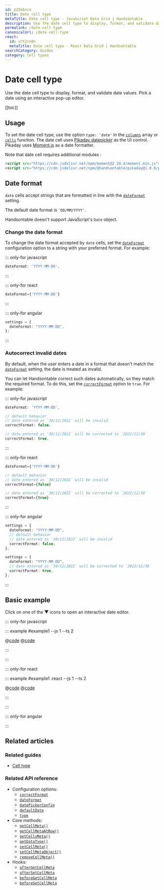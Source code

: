 ```yaml
---
id: p25m5sco
title: Date cell type
metaTitle: Date cell type - JavaScript Data Grid | Handsontable
description: Use the date cell type to display, format, and validate date values. Pick a date using an interactive pop-up editor.
permalink: /date-cell-type
canonicalUrl: /date-cell-type
react:
  id: u7t2rn0n
  metaTitle: Date cell type - React Data Grid | Handsontable
searchCategory: Guides
category: Cell types
---
```


# Date cell type

Use the date cell type to display, format, and validate date values. Pick a date using an interactive pop-up editor.

[[toc]]

## Usage

To set the date cell type, use the option `type: 'date'` in the [`columns`](@/api/options.md#columns) array or [`cells`](@/api/options.md#cells) function. The date cell uses [Pikaday datepicker](https://github.com/dbushell/Pikaday) as the UI control. Pikaday uses [Moment.js](https://github.com/moment/moment) as a date formatter.

Note that date cell requires additional modules :

```html
<script src="https://cdn.jsdelivr.net/npm/moment@2.29.4/moment.min.js"></script>
<script src="https://cdn.jsdelivr.net/npm/@handsontable/pikaday@1.0.0/pikaday.min.js"></script>
```

## Date format

`date` cells accept strings that are formatted in line with the [`dateFormat`](@/api/options.md#dateformat) setting.

The default date format is `'DD/MM/YYYY'`.

Handsontable doesn't support JavaScript's `Date` object.

### Change the date format

To change the date format accepted by `date` cells, set the [`dateFormat`](@/api/options.md#dateformat) configuration option to a string with your preferred format. For example:

::: only-for javascript

```js
dateFormat: 'YYYY-MM-DD',
```

:::

::: only-for react

```jsx
dateFormat={'YYYY-MM-DD'}
```

:::

::: only-for angular

```ts
settings = {
  dateFormat: "YYYY-MM-DD",
};
```

:::

### Autocorrect invalid dates

By default, when the user enters a date in a format that doesn't match the [`dateFormat`](@/api/options.md#dateformat) setting, the date is treated as invalid.

You can let Handsontable correct such dates automatically, so they match the required format. To do this, set the [`correctFormat`](@/api/options.md#correctformat) option to `true`. For example:

::: only-for javascript

```js
dateFormat: 'YYYY-MM-DD',

// default behavior
// date entered as `30/12/2022` will be invalid
correctFormat: false,

// date entered as `30/12/2022` will be corrected to `2022/12/30`
correctFormat: true,
```

:::

::: only-for react

```jsx
dateFormat={'YYYY-MM-DD'}

// default behavior
// date entered as `30/12/2022` will be invalid
correctFormat={false}

// date entered as `30/12/2022` will be corrected to `2022/12/30`
correctFormat={true}
```

:::

::: only-for angular

```ts
settings = {
  dateFormat: "YYYY-MM-DD",
  // default behavior
  // date entered as `30/12/2022` will be invalid
  correctFormat: false,
};
```

```ts
settings = {
  dateFormat: "YYYY-MM-DD",
  // date entered as `30/12/2022` will be corrected to `2022/12/30`
  correctFormat: true,
};
```

:::

## Basic example

Click on one of the ▼ icons to open an interactive date editor.

::: only-for javascript

::: example #example1 --js 1 --ts 2

@[code](@/content/guides/cell-types/date-cell-type/javascript/example1.js)
@[code](@/content/guides/cell-types/date-cell-type/javascript/example1.ts)

:::

:::

::: only-for react

::: example #example1 :react --js 1 --ts 2

@[code](@/content/guides/cell-types/date-cell-type/react/example1.jsx)
@[code](@/content/guides/cell-types/date-cell-type/react/example1.tsx)

:::

:::

::: only-for angular

<!-- TODO: angular example -->

:::

## Related articles

### Related guides

<div class="boxes-list gray">

- [Cell type](@/guides/cell-types/cell-type/cell-type.md)

</div>

### Related API reference

- Configuration options:
  - [`correctFormat`](@/api/options.md#correctformat)
  - [`dateFormat`](@/api/options.md#dateformat)
  - [`datePickerConfig`](@/api/options.md#datepickerconfig)
  - [`defaultDate`](@/api/options.md#defaultdate)
  - [`type`](@/api/options.md#type)
- Core methods:
  - [`getCellMeta()`](@/api/core.md#getcellmeta)
  - [`getCellMetaAtRow()`](@/api/core.md#getcellmetaatrow)
  - [`getCellsMeta()`](@/api/core.md#getcellsmeta)
  - [`getDataType()`](@/api/core.md#getdatatype)
  - [`setCellMeta()`](@/api/core.md#setcellmeta)
  - [`setCellMetaObject()`](@/api/core.md#setcellmetaobject)
  - [`removeCellMeta()`](@/api/core.md#removecellmeta)
- Hooks:
    - [`afterGetCellMeta`](@/api/hooks.md#aftergetcellmeta)
    - [`afterSetCellMeta`](@/api/hooks.md#aftersetcellmeta)
    - [`beforeGetCellMeta`](@/api/hooks.md#beforegetcellmeta)
    - [`beforeSetCellMeta`](@/api/hooks.md#beforesetcellmeta)
